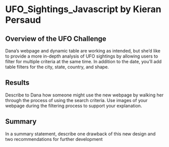 # UFO_Sightings_Javascript by Kieran Persaud

## Overview of the UFO Challenge
Dana’s webpage and dynamic table are working as intended, but she’d like to provide a more in-depth analysis of UFO sightings by allowing users to filter for multiple criteria at the same time. In addition to the date, you’ll add table filters for the city, state, country, and shape.

## Results
Describe to Dana how someone might use the new webpage by walking her through the process of using the search criteria. Use images of your webpage during the filtering process to support your explanation.

## Summary
In a summary statement, describe one drawback of this new design and two recommendations for further development
